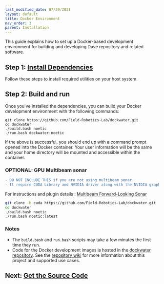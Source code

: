 ```yaml
---
last_modified_date: 07/29/2021
layout: default
title: Docker Environment
nav_order: 3
parent: Installation
---
```


This guide explains how to set up a Docker-based development environment for building and developing Dave repository and related software.

## Step 1: [Install Dependencies](https://github.com/Field-Robotics-Lab/dockwater/wiki/Install-Dependencies)
Follow these steps to install required utilities on your host system.

## Step 2: Build and run
Once you've installed the dependencies, you can build your Docker development environment with the following commands:
```
git clone https://github.com/Field-Robotics-Lab/dockwater.git
cd dockwater
./build.bash noetic
./run.bash dockwater:noetic
```
If the above is successful, you should end up with a command prompt opened into the Docker container. Your user information will be the same and your home directory will be mounted and accessible within the container.

### OPTIONAL: GPU Multibeam sonar
```diff
- DO NOT INCLUDE THIS if you are not using multibeam sonar.
- It require CUDA Library and NVIDIA driver along with the NVIDIA graphics card that supports CUDA feature.
```
For instructions and plugin details : [Multibeam Forward-Looking Sonar](/dave.doc/contents/dave_sensors/Multibeam-Forward-Looking-Sonar)
```bash
git clone -b cuda https://github.com/Field-Robotics-Lab/dockwater.git
cd dockwater
./build.bash noetic
./run.bash noetic:latest
```

### Notes
* The `build.bash` and `run.bash` scripts may take a few minutes the first time they run.
* Code for the Docker development images is hosted in the [dockwater repository](https://github.com/Field-Robotics-Lab/dockwater). See the [repository wiki](https://github.com/Field-Robotics-Lab/dockwater/wiki) for more information about this project and supported use cases.

## Next: [Get the Source Code](/dave.doc/contents/installation/Clone-Dave-Repositories)